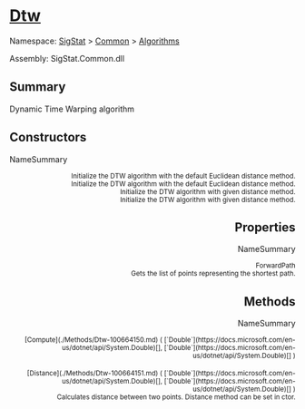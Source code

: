 # [Dtw](./Dtw.md)

Namespace: [SigStat]() > [Common](./../README.md) > [Algorithms](./README.md)

Assembly: SigStat.Common.dll

## Summary
Dynamic Time Warping algorithm

## Constructors

NameSummary

<div style="text-align: right"><sub>Initialize the DTW algorithm with the default Euclidean distance method.</sub></ div ><div style="text-align: right"><sub>Initialize the DTW algorithm with the default Euclidean distance method.</sub></ div ><br>
<div style="text-align: right"><sub>Initialize the DTW algorithm with given distance method.</sub></ div ><div style="text-align: right"><sub>Initialize the DTW algorithm with given distance method.</sub></ div ><br>


## Properties

NameSummary

<div style="text-align: right"><sub>ForwardPath</sub></ div ><div style="text-align: right"><sub>Gets the list of points representing the shortest path.</sub></ div ><br>


## Methods

NameSummary

<div style="text-align: right"><sub>[Compute](./Methods/Dtw-100664150.md) ( [`Double`](https://docs.microsoft.com/en-us/dotnet/api/System.Double)[], [`Double`](https://docs.microsoft.com/en-us/dotnet/api/System.Double)[] )</sub></ div ><div style="text-align: right"><sub></sub></ div ><br>
<div style="text-align: right"><sub>[Distance](./Methods/Dtw-100664151.md) ( [`Double`](https://docs.microsoft.com/en-us/dotnet/api/System.Double)[], [`Double`](https://docs.microsoft.com/en-us/dotnet/api/System.Double)[] )</sub></ div ><div style="text-align: right"><sub>Calculates distance between two points.  Distance method can be set in ctor.</sub></ div ><br>


